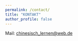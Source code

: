 ```yaml
---
permalink: /contact/
title: "KONTAKT"
author_profile: false
---
```


Mail: <chinesisch_lernen@web.de>